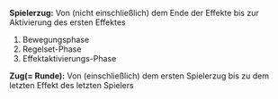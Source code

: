 **Spielerzug:**
Von (nicht einschließlich) dem Ende der Effekte bis zur Aktivierung des ersten Effektes

1. Bewegungsphase
2. Regelset-Phase
3. Effektaktivierungs-Phase

**Zug(= Runde):**
Von (einschließlich) dem ersten Spielerzug bis zu dem letzten Effekt des letzten Spielers


